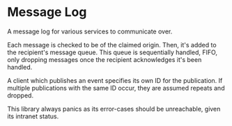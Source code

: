 # Message Log

A message log for various services to communicate over.

Each message is checked to be of the claimed origin. Then, it's added to the
recipient's message queue. This queue is sequentially handled, FIFO, only
dropping messages once the recipient acknowledges it's been handled.

A client which publishes an event specifies its own ID for the publication. If
multiple publications with the same ID occur, they are assumed repeats and
dropped.

This library always panics as its error-cases should be unreachable, given its
intranet status.
